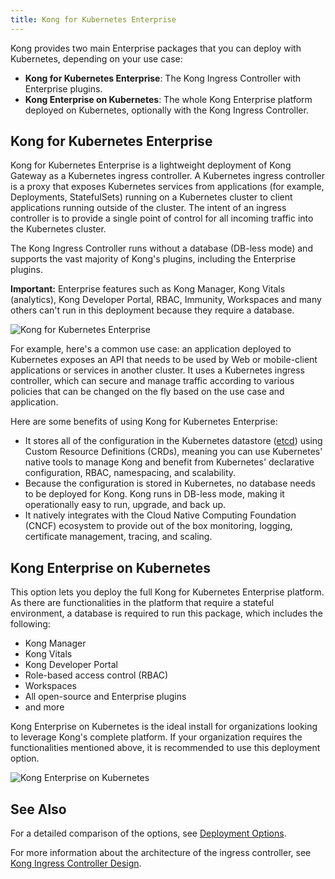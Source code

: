 ```yaml
---
title: Kong for Kubernetes Enterprise
---
```


Kong provides two main Enterprise packages that you can deploy with Kubernetes,
depending on your use case:

* **Kong for Kubernetes Enterprise**: The Kong Ingress Controller with
Enterprise plugins.
* **Kong Enterprise on Kubernetes**: The whole Kong Enterprise platform
deployed on Kubernetes, optionally with the Kong Ingress Controller.

## Kong for Kubernetes Enterprise

Kong for Kubernetes Enterprise is a lightweight deployment of Kong Gateway as
a Kubernetes ingress controller. A Kubernetes ingress controller is a proxy
that exposes Kubernetes services from applications (for example, Deployments,
StatefulSets) running on a Kubernetes cluster to client applications running
outside of the cluster. The intent of an ingress controller is to provide a
single point of control for all incoming traffic into the Kubernetes cluster.

The Kong Ingress Controller runs without a database (DB-less mode) and supports
the vast majority of Kong's plugins, including the Enterprise plugins.

<div class="alert alert-ee warning">
<strong>Important:</strong> Enterprise features such as Kong Manager, Kong
Vitals (analytics), Kong Developer Portal, RBAC, Immunity, Workspaces and many
others can't run in this deployment because they require a database.
</div>

![Kong for Kubernetes Enterprise](/assets/images/docs/ee/kubernetes/k4k8s-enterprise.png)

For example, here's a common use case: an application deployed to Kubernetes
exposes an API that needs to be used by Web or mobile-client applications or
services in another cluster. It uses a Kubernetes ingress controller, which can
secure and manage traffic according to various policies that can be changed on
the fly based on the use case and application.

Here are some benefits of using Kong for Kubernetes Enterprise:
* It stores all of the configuration in the Kubernetes datastore
([etcd](https://etcd.io/docs/latest/)) using Custom Resource Definitions (CRDs),
meaning you can use Kubernetes' native tools to manage Kong and benefit from
Kubernetes' declarative configuration, RBAC, namespacing, and scalability.
* Because the configuration is stored in Kubernetes, no database needs to be
deployed for Kong. Kong runs in DB-less mode, making it operationally easy to
run, upgrade, and back up.
* It natively integrates with the Cloud Native Computing Foundation (CNCF)
ecosystem to provide out of the box monitoring, logging, certificate management,
tracing, and scaling.

## Kong Enterprise on Kubernetes

This option lets you deploy the full Kong for Kubernetes Enterprise
platform. As there are functionalities in the platform that require a stateful
environment, a database is required to run this package, which includes the
following:

* Kong Manager
* Kong Vitals
* Kong Developer Portal
* Role-based access control (RBAC)
* Workspaces
* All open-source and Enterprise plugins
* and more

Kong Enterprise on Kubernetes is the ideal install for organizations
looking to leverage Kong's complete platform. If your organization requires the
functionalities mentioned above, it is recommended to use this deployment
option.

![Kong Enterprise on Kubernetes](/assets/images/docs/ee/kubernetes/kong-enterprise-on-kubernetes.png)

## See Also

For a detailed comparison of the options, see
[Deployment Options](/enterprise/{{page.kong_version}}/deployment/kubernetes-deployment-options).

For more information about the architecture of the ingress controller, see
[Kong Ingress Controller Design](https://github.com/Kong/kubernetes-ingress-controller/blob/main/docs/concepts/design.md).
